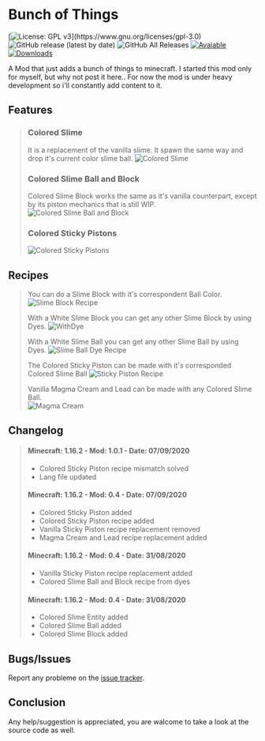 # Bunch of Things

[![License: GPL v3](https://img.shields.io/badge/License-GPLv3-blue.svg?)](https://www.gnu.org/licenses/gpl-3.0)
![GitHub release (latest by date)](https://img.shields.io/github/v/release/Maarsupial/bunchofthings)
![GitHub All Releases](https://img.shields.io/github/downloads/Maarsupial/bunchofthings/total)
[![Avaiable](http://cf.way2muchnoise.eu/versions/405703.svg)](https://www.curseforge.com/minecraft/mc-mods/bunch-of-things)
[![Downloads](http://cf.way2muchnoise.eu/full_405703_downloads.svg)](https://www.curseforge.com/minecraft/mc-mods/bunch-of-things)

A Mod that just adds a bunch of things to minecraft.
I started this mod only for myself, but why not post it here..
For now the mod is under heavy development so i'll constantly add content to it.

## Features
> ### Colored Slime
> It is a replacement of the vanilla slime. It spawn the same way and drop it's current color slime ball.
> ![Colored Slime](https://i.ibb.co/QjCDFCq/slimes.png)
> ### Colored Slime Ball and Block
> Colored Slime Block works the same as it's vanilla counterpart, except by its piston mechanics that is still WIP.
> ![Colored Slime Ball and Block](https://i.ibb.co/dQxL6fr/coloredslime.png)
> ### Colored Sticky Pistons
> ![Colored Sticky Pistons](https://i.ibb.co/sgSWJQk/coloredpistons.png)

## Recipes
> You can do a Slime Block with it's correspondent Ball Color.
> ![Slime Block Recipe](https://i.ibb.co/47WmvgJ/blockrecipe.png)
>
> With a White Slime Block you can get any other Slime Block by using Dyes.
> ![WithDye](https://i.ibb.co/S3bGL3X/blockdyerecipe.png)
>
> With a White Slime Ball you can get any other Slime Ball by using Dyes.
> ![Slime Ball Dye Recipe](https://i.ibb.co/T21FL77/recipedye.png)
>
> The Colored Sticky Piston can be made with it's corresponded Colored Slime Ball
>![Sticky Piston Recipe](https://i.ibb.co/0y9fMH1/coloredpistonsrecipe.png)
>
> Vanilla Magma Cream and Lead can be made with any Colored Slime Ball.  
>![Magma Cream](https://i.ibb.co/6XJcFG4/lead.png)
>

## Changelog
> #### Minecraft: 1.16.2 - Mod: 1.0.1 - Date: 07/09/2020
> * Colored Sticky Piston recipe mismatch solved 
> * Lang file updated
>
> #### Minecraft: 1.16.2 - Mod: 0.4 - Date: 07/09/2020  
> * Colored Sticky Piston added  
> * Colored Sticky Piston recipe added  
> * Vanilla Sticky Piston recipe replacement removed  
> * Magma Cream and Lead recipe replacement added
>
> #### Minecraft: 1.16.2 - Mod: 0.4 - Date: 31/08/2020  
> * Vanilla Sticky Piston recipe replacement added  
> * Colored Slime Ball and Block recipe from dyes  
> 
> #### Minecraft: 1.16.2 - Mod: 0.4 - Date: 31/08/2020  
> * Colored Slime Entity added  
> * Colored Slime Ball added  
> * Colored Slime Block added

## Bugs/Issues
Report any probleme on the [issue tracker](https://github.com/Maarsupial/morethings/issues).

## Conclusion
Any help/suggestion is appreciated, you are walcome to take a look at the source code as well.